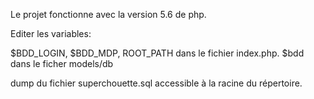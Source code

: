
Le projet fonctionne avec la version 5.6 de php. 

Editer les variables: 

$BDD_LOGIN, $BDD_MDP, ROOT_PATH dans le fichier index.php.
$bdd dans le ficher models/db

dump du fichier superchouette.sql accessible à la racine du répertoire.
